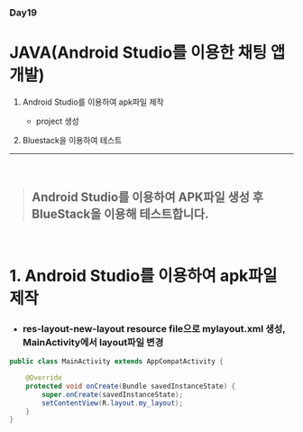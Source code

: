 ### Day19
# JAVA(Android Studio를 이용한 채팅 앱 개발)

1. Android Studio를 이용하여 apk파일 제작
    - project 생성

2. Bluestack을 이용하여 테스트

<hr/>

<br>

> ## Android Studio를 이용하여 APK파일 생성 후<br>BlueStack을 이용해 테스트합니다.

<br>

# 1. Android Studio를 이용하여 apk파일 제작

- ### res-layout-new-layout resource file으로 mylayout.xml 생성,<br> MainActivity에서 layout파일 변경

```java
public class MainActivity extends AppCompatActivity {

    @Override
    protected void onCreate(Bundle savedInstanceState) {
        super.onCreate(savedInstanceState);
        setContentView(R.layout.my_layout);        
    }
}
```


